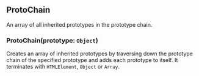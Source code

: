## ProtoChain

An array of all inherited prototypes in the prototype chain.

### ProtoChain(prototype: `Object`)

Creates an array of inherited prototypes by traversing down the prototype chain of the specified prototype and adds each prototype to itself. It terminates with `HTMLElement`, `Object` or `Array`.

